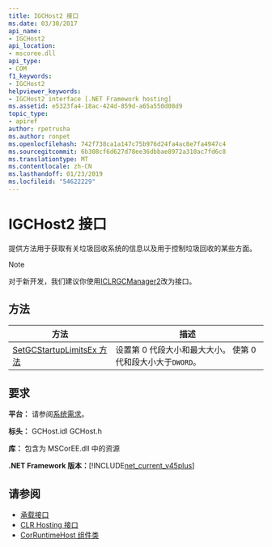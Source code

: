```yaml
---
title: IGCHost2 接口
ms.date: 03/30/2017
api_name:
- IGCHost2
api_location:
- mscoree.dll
api_type:
- COM
f1_keywords:
- IGCHost2
helpviewer_keywords:
- IGCHost2 interface [.NET Framework hosting]
ms.assetid: e5323fa4-18ac-424d-859d-a65a550d08d9
topic_type:
- apiref
author: rpetrusha
ms.author: ronpet
ms.openlocfilehash: 742f738ca1a147c75b976d24fa4ac8e7fa4947c4
ms.sourcegitcommit: 6b308cf6d627d78ee36dbbae8972a310ac7fd6c8
ms.translationtype: MT
ms.contentlocale: zh-CN
ms.lasthandoff: 01/23/2019
ms.locfileid: "54622229"
---
```

# <a name="igchost2-interface"></a>IGCHost2 接口
提供方法用于获取有关垃圾回收系统的信息以及用于控制垃圾回收的某些方面。  
  
> [!NOTE]
>  对于新开发，我们建议你使用[ICLRGCManager2](../../../../docs/framework/unmanaged-api/hosting/iclrgcmanager2-interface.md)改为接口。  
  
## <a name="methods"></a>方法  
  
|方法|描述|  
|------------|-----------------|  
|[SetGCStartupLimitsEx 方法](../../../../docs/framework/unmanaged-api/hosting/igchost2-setgcstartuplimitsex-method.md)|设置第 0 代段大小和最大大小。 使第 0 代和段大小大于`DWORD`。|  
  
## <a name="requirements"></a>要求  
 **平台：** 请参阅[系统需求](../../../../docs/framework/get-started/system-requirements.md)。  
  
 **标头：** GCHost.idl GCHost.h  
  
 **库：** 包含为 MSCorEE.dll 中的资源  
  
 **.NET Framework 版本：**[!INCLUDE[net_current_v45plus](../../../../includes/net-current-v45plus-md.md)]  
  
## <a name="see-also"></a>请参阅
- [承载接口](../../../../docs/framework/unmanaged-api/hosting/hosting-interfaces.md)
- [CLR Hosting 接口](../../../../docs/framework/unmanaged-api/hosting/clr-hosting-interfaces.md)
- [CorRuntimeHost 组件类](../../../../docs/framework/unmanaged-api/hosting/corruntimehost-coclass.md)
